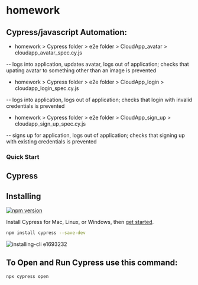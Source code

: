 # homework

## Cypress/javascript Automation:
- homework > Cypress folder > e2e folder > CloudApp_avatar > cloudapp_avatar_spec.cy.js

-- logs into application, updates avatar, logs out of application; checks that upating avatar to something other than an image is prevented

- homework > Cypress folder > e2e folder > CloudApp_login > cloudapp_login_spec.cy.js

-- logs into application, logs out of application; checks that login with invalid credentials is prevented

- homework > Cypress folder > e2e folder > CloudApp_sign_up > cloudapp_sign_up_spec.cy.js

-- signs up for application, logs out of application; checks that signing up with existing credentials is prevented

### Quick Start

## Cypress

## Installing

[![npm version](https://badge.fury.io/js/cypress.svg)](https://badge.fury.io/js/cypress)

Install Cypress for Mac, Linux, or Windows, then [get started](https://docs.cypress.io/guides/getting-started/installing-cypress.html).

```bash
npm install cypress --save-dev
```

![installing-cli e1693232](https://user-images.githubusercontent.com/1271364/31740846-7bf607f0-b420-11e7-855f-41c996040d31.gif)


## To Open and Run Cypress use this command:
```bash
npx cypress open
```
